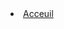 <html>
  <body>
  <li> <a href="acceuil.html"> Acceuil </a> </li>
  <title>Bazard de la mairie</title>
  </body>

</html>
